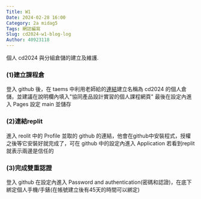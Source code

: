 ```yaml
---
Title: W1
Date: 2024-02-28 16:00
Category: 2a midag5
Tags: 網誌編寫
Slug: cd2024-w1-blog-log
Author: 40923118
---
```


個人 cd2024 與分組倉儲的建立及維護.

<!-- PELICAN_END_SUMMARY -->

### (1)建立課程倉

登入 github 後，在 taems 中利用老師給的[連結](https://github.com/mdecycu/cmsimde_site)建立名稱為 cd2024 的個人倉儲，並建議在說明欄內填入"協同產品設計實習的個人課程網頁"
最後在設定內進入 Pages 設定 main 並儲存

### (2)連結replit

進入 reolit 中的 Profile 並取的 github 的連結，他會在github中安裝程式，授權之後等它安裝好就完成了，可在 github 中的設定內進入 Application 若看到replit 就表示兩邊是信任的


### (3)完成雙重認證

登入 github 在設定內進入 Password and authentication(密碼和認證)，在底下綁定個人手機/手錶(在帳號建立後有45天的時間可以綁定) 



  